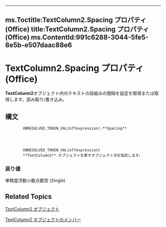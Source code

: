 

---
ms.Toctitle:TextColumn2.Spacing プロパティ (Office)
title:TextColumn2.Spacing プロパティ (Office)
ms.ContentId:991c6288-3044-5fe5-8e5b-e507daac88e6
---
# TextColumn2.Spacing プロパティ (Office)




**TextColumn2**オブジェクト内のテキストの段組みの間隔を設定を取得または取得します。読み取り/書き込み。

## 構文

            UNRESOLVED_TOKEN_VAL(offexpression).**Spacing**




            UNRESOLVED_TOKEN_VAL(offexpression)
            **TextColumn2** オブジェクトを表すオブジェクト式を指定します。

### 戻り値
単精度浮動小数点数型 (Single)





## Related Topics

[TextColumn2 オブジェクト](631387c1-2b7a-6c98-d05f-c054434c8b9d.md)

[TextColumn2 オブジェクトのメンバー](adfe4540-26e2-b315-6396-313169d503c6.md)




